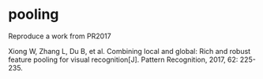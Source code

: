 # pooling
Reproduce a work from PR2017

Xiong W, Zhang L, Du B, et al. Combining local and global: Rich and robust feature pooling for visual recognition[J]. Pattern Recognition, 2017, 62: 225-235.
